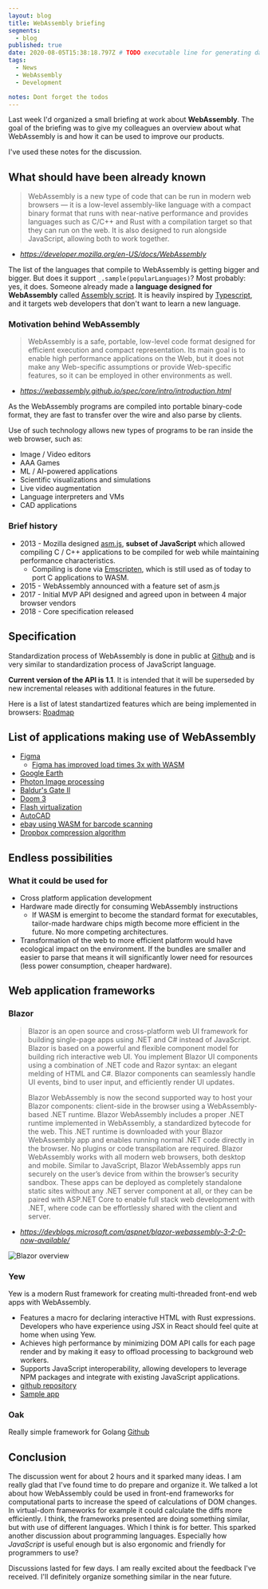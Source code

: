 ```yaml
---
layout: blog
title: WebAssembly briefing
segments:
  - blog
published: true
date: 2020-08-05T15:38:18.797Z # TODO executable line for generating date
tags:
  - News
  - WebAssembly
  - Development

notes: Dont forget the todos
---
```


Last week I'd organized a small briefing at work about **WebAssembly**. The goal of the briefing was to give my colleagues an overview about what WebAssembly is and how it can be used to improve our products.

I've used these notes for the discussion.

## What should have been already known

> WebAssembly is a new type of code that can be run in modern web browsers — it is a low-level assembly-like language with a compact binary format that runs with near-native performance and provides languages such as C/C++ and Rust with a compilation target so that they can run on the web. It is also designed to run alongside JavaScript, allowing both to work together.

- _https://developer.mozilla.org/en-US/docs/WebAssembly_

The list of the languages that compile to WebAssembly is getting bigger and bigger. But does it support `_.sample(popularLanguages)`? Most probably: yes, it does. Someone already made a **language designed for WebAssembly** called [Assembly script](https://www.assemblyscript.org/). 
It is heavily inspired by [Typescript](https://www.typescriptlang.org/), and it targets web developers that don't want to learn a new language.

### Motivation behind WebAssembly

> WebAssembly is a safe, portable, low-level code format designed for efficient execution and compact representation. Its main goal is to enable high performance applications on the Web, but it does not make any Web-specific assumptions or provide Web-specific features, so it can be employed in other environments as well.

- _https://webassembly.github.io/spec/core/intro/introduction.html_

As the WebAssembly programs are compiled into portable binary-code format, they are fast to transfer over the wire and also parse by clients.

Use of such technology allows new types of programs to be ran inside the web browser, such as:

- Image / Video editors
- AAA Games
- ML / AI-powered applications
- Scientific visualizations and simulations
- Live video augmentation
- Language interpreters and VMs
- CAD applications

### Brief history

- 2013 - Mozilla designed [asm.js](http://asmjs.org/), **subset of JavaScript** which allowed compiling C / C++ applications to be compiled for web while maintaining performance characteristics. 
  - Compiling is done via [Emscripten](https://emscripten.org), which is still used as of today to port C applications to WASM.
- 2015 - WebAssembly announced with a feature set of asm.js
- 2017 - Initial MVP API designed and agreed upon in between 4 major browser vendors
- 2018 - Core specification released


## Specification

Standardization process of WebAssembly is done in public at [Github](https://github.com/WebAssembly/meetings/blob/master/process/phases.md) and is very similar to standardization process of JavaScript language.

**Current version of the API is 1.1**. It is intended that it will be superseded by new incremental releases with additional features in the future.

Here is a list of latest standartized features which are being implemented in browsers: [Roadmap](https://webassembly.org/roadmap/)

## List of applications making use of WebAssembly

- [Figma](https://medium.com/figma-design/webassembly-cut-figmas-load-time-by-3x-76f3f2395164)
  - [Figma has improved load times 3x with WASM](https://medium.com/figma-design/webassembly-cut-figmas-load-time-by-3x-76f3f2395164)
- [Google Earth](https://medium.com/google-earth/google-earth-comes-to-more-browsers-thanks-to-webassembly-1877d95810d6)
- [Photon Image processing](https://silvia-odwyer.github.io/photon/)
- [Baldur's Gate II](https://personal-1094.web.app/gemrb.html)
- [Doom 3](http://wasm.continuation-labs.com/d3demo/)
- [Flash virtualization](https://medium.com/leaningtech/running-flash-in-webassembly-using-cheerpx-an-update-d500b6fbc44e)
- [AutoCAD](https://www.autodesk.com/products/autocad-web-app/overview?linkId=68719474&plc=ACDIST&term=1-YEAR&support=ADVANCED&quantity=1)
- [ebay using WASM for barcode scanning](https://tech.ebayinc.com/engineering/webassembly-at-ebay-a-real-world-use-case/?utm_source=twitter&utm_medium=Social&utm_campaign=AddThisWidget#.XOhbJgZV6Nw.twitter)
- [Dropbox compression algorithm](https://blogs.dropbox.com/tech/2018/06/building-better-compression-together-with-divans/)


## Endless possibilities

### What it could be used for

- Cross platform application development
- Hardware made directly for consuming WebAssembly instructions
  - If WASM is emergint to become the standard format for executables, tailor-made hardware chips migth become more efficient in the future. No more competing architectures.
- Transformation of the web to more efficient platform would have ecological impact on the environment. If the bundles are smaller and easier to parse that means it will significantly lower need for resources (less power consumption, cheaper hardware).


## Web application frameworks

### Blazor

> Blazor is an open source and cross-platform web UI framework for building single-page apps using .NET and C# instead of JavaScript.
> Blazor is based on a powerful and flexible component model for building rich interactive web UI.
> You implement Blazor UI components using a combination of .NET code and Razor syntax: an elegant melding of HTML and C#. Blazor components can seamlessly handle UI events, bind to user input, and efficiently render UI updates.
> 
> Blazor WebAssembly is now the second supported way to host your Blazor components: client-side in the browser using a WebAssembly-based .NET runtime. Blazor WebAssembly includes a proper .NET runtime implemented in WebAssembly, a standardized bytecode for the web. This .NET runtime is downloaded with your Blazor WebAssembly app and enables running normal .NET code directly in the browser. No plugins or code transpilation are required. Blazor WebAssembly works with all modern web browsers, both desktop and mobile. Similar to JavaScript, Blazor WebAssembly apps run securely on the user’s device from within the browser’s security sandbox. These apps can be deployed as completely standalone static sites without any .NET server component at all, or they can be paired with ASP.NET Core to enable full stack web development with .NET, where code can be effortlessly shared with the client and server.

- _https://devblogs.microsoft.com/aspnet/blazor-webassembly-3-2-0-now-available/_

![Blazor overview](https://external-content.duckduckgo.com/iu/?u=https%3A%2F%2Fimage.slidesharecdn.com%2Fskackovwasm-net-fwdaysimproved-180418134149%2F95%2Foleksandr-skachkov-running-in-your-web-browser-with-webassembly-44-638.jpg%3Fcb%3D1524058963&f=1&nofb=1)

### Yew

Yew is a modern Rust framework for creating multi-threaded front-end web apps with WebAssembly.

- Features a macro for declaring interactive HTML with Rust expressions. Developers who have experience using JSX in React should feel quite at home when using Yew.
- Achieves high performance by minimizing DOM API calls for each page render and by making it easy to offload processing to background web workers.
- Supports JavaScript interoperability, allowing developers to leverage NPM packages and integrate with existing JavaScript applications.
- [github repository](https://github.com/yewstack/yew)
- [Sample app](https://yew.rs/docs/getting-started/build-a-sample-app)

### Oak

Really simple framework for Golang [Github](https://github.com/elliotforbes/go-webassembly-framework)

## Conclusion

The discussion went for about 2 hours and it sparked many ideas. I am really glad that I've found time to do prepare and organize it.
We talked a lot about how WebAssembly could be used in front-end frameworks for computational parts to increase the speed of calculations of DOM changes. In virtual-dom frameworks for example it could calculate the diffs more efficiently.
I think, the frameworks presented are doing something similar, but with use of different languages. Which I think is for better. This sparked another discussion about programming languages. Especially how _JavaScript_ is useful enough but is also ergonomic and friendly for programmers to use?

Discussions lasted for few days. I am really excited about the feedback I've received. I'll definitely organize something similar in the near future.

